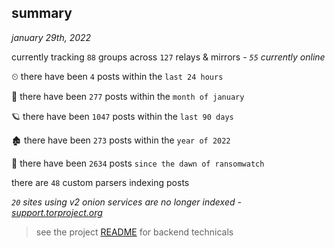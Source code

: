 
## summary
_january 29th, 2022_

currently tracking `88` groups across `127` relays & mirrors - _`55` currently online_

⏲ there have been `4` posts within the `last 24 hours`

🦈 there have been `277` posts within the `month of january`

🪐 there have been `1047` posts within the `last 90 days`

🏚 there have been `273` posts within the `year of 2022`

🦕 there have been `2634` posts `since the dawn of ransomwatch`

there are `48` custom parsers indexing posts

_`20` sites using v2 onion services are no longer indexed - [support.torproject.org](https://support.torproject.org/onionservices/v2-deprecation/)_

> see the project [README](https://github.com/thetanz/ransomwatch#ransomwatch--) for backend technicals

